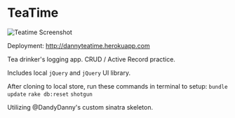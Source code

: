 # TeaTime

![Teatime Screenshot](tea_time/teatime_screenshot.png "Teatime screenshot")

Deployment: http://dannyteatime.herokuapp.com

Tea drinker's logging app. CRUD / Active Record practice.

Includes local `jQuery` and `jQuery` UI library.

After cloning to local store, run these commands in terminal to setup:
`bundle update`
`rake db:reset`
`shotgun`

Utilizing @DandyDanny's custom sinatra skeleton.

